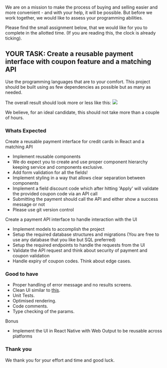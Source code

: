 We are on a mission to make the process of buying and selling easier and more convenient - and with your help, it will be possible. But before we work together, we would like to assess your programming abilities.

Please find the small assignment below, that we would like for you to complete in the allotted time. (If you are reading this, the clock is already ticking).

## YOUR TASK: Create a reusable payment interface with coupon feature and a matching API

Use the programming languages that are to your comfort.
This project should be built using as few dependencies as possible but as many as needed.

The overall result should look more or less like this: ![](https://user-images.githubusercontent.com/83538455/124125857-1b675c00-da8b-11eb-9f84-b7d4212be67f.png)

We believe, for an ideal candidate, this should not take more than a couple of hours.

### Whats Expected
Create a reusable payment interface for credit cards in React and a matching API
- Implement reusable components
- We do expect you to create and use proper component hierarchy keeping service and components exclusive.
- Add form validation for all the fields!
- Implement styling in a way that allows clear separation between components
- Implement a field discount code which after hitting 'Apply' will validate the provided coupon code via an API call
- Submitting the payment should call the API and either show a success message or not
- Please use git version control

Create a payment API interface to handle interaction with the UI
- Implement models to accomplish the project
- Setup the required database structures and migrations (You are free to use any database that you like but SQL preferred)
- Setup the required endpoints to handle the requests from the UI
- Validate the API request and think about security of payment and coupon validation
- Handle expiry of coupon codes. Think about edge cases.

### Good to have
- Proper handling of error message and no results screens.
- Clean UI similar to [this](https://raw.githubusercontent.com/dubizzle-onboarding/gistapi/main/design_inspiration.png).
- Unit Tests.
- Optimised rendering.
- Code comments.
- Type checking of the params.

Bonus
- Implement the UI in React Native with Web Output to be reusable across platforms

### Thank you
We thank you for your effort and time and good luck.
